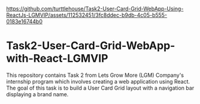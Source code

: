 
https://github.com/turttlehouse/Task2-User-Card-Grid-WebApp-Using-ReactJs-LGMVIP/assets/112532451/3fc8ddec-b9db-4c05-b555-0183e16744b0



# Task2-User-Card-Grid-WebApp-with-React-LGMVIP
This repository contains Task 2 from Lets Grow More (LGM) Company's internship program which involves creating a web application using React.   The goal of this task is to build a User Card Grid layout with a navigation bar displaying a brand name. 




